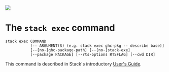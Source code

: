 <div class="hidden-warning"><a href="https://docs.haskellstack.org/"><img src="https://cdn.jsdelivr.net/gh/commercialhaskell/stack/doc/img/hidden-warning.svg"></a></div>

# The `stack exec` command

~~~text
stack exec COMMAND
           [-- ARGUMENT(S) (e.g. stack exec ghc-pkg -- describe base)]
           [--[no-]ghc-package-path] [--[no-]stack-exe]
           [--package PACKAGE] [--rts-options RTSFLAG] [--cwd DIR]
~~~

This command is described in Stack's introductory [User's Guide](GUIDE.md).
